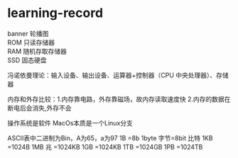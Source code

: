 # learning-record
banner 轮播图  
ROM 只读存储器  
RAM 随机存取存储器  
SSD 固态硬盘

冯诺依曼理论：输入设备、输出设备、运算器+控制器（CPU 中央处理器）、存储器

内存和外存比较：1.内存靠电路，外存靠磁场，故内存读取速度快
               2.内存的数据在断电后会消失,外存不会 

   



操作系统是软件
MacOs本质是一个Linux分支

ASCII表中二进制为Bin，A为65，a为97
1B          =8b           1byte 字节=8bit 比特
1KB        =1024B
1MB 兆   =1024KB
1GB        =1024KB
1TB         =1024GB
1PB         =1024TB
